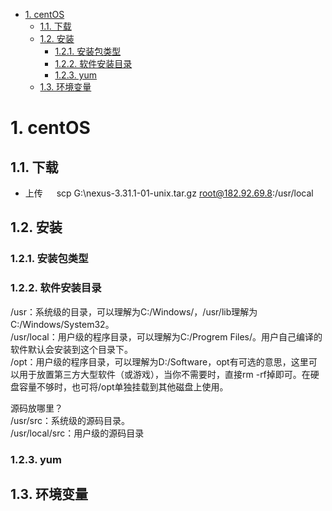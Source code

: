 

<!-- TOC -->

- [1. centOS](#1-centos)
    - [1.1. 下载](#11-下载)
    - [1.2. 安装](#12-安装)
        - [1.2.1. 安装包类型](#121-安装包类型)
        - [1.2.2. 软件安装目录](#122-软件安装目录)
        - [1.2.3. yum](#123-yum)
    - [1.3. 环境变量](#13-环境变量)

<!-- /TOC -->

# 1. centOS

## 1.1. 下载  


* 上传
&emsp; scp G:\nexus-3.31.1-01-unix.tar.gz root@182.92.69.8:/usr/local  

## 1.2. 安装
### 1.2.1. 安装包类型  
<!-- 


linux安装包类型,Linux安装包类型
https://blog.csdn.net/weixin_39608988/article/details/116876796
rpm和yum命令安装软件的区别
https://blog.csdn.net/qq_47346664/article/details/120277985
-->

### 1.2.2. 软件安装目录  
<!-- 
https://www.csdn.net/tags/MtzaIg0sNDA5NTEtYmxvZwO0O0OO0O0O.html

https://blog.csdn.net/Acx77/article/details/121702959?spm=1001.2101.3001.6650.13&utm_medium=distribute.pc_relevant.none-task-blog-2%7Edefault%7EBlogCommendFromBaidu%7Edefault-13-121702959-blog-116792066.pc_relevant_aa&depth_1-utm_source=distribute.pc_relevant.none-task-blog-2%7Edefault%7EBlogCommendFromBaidu%7Edefault-13-121702959-blog-116792066.pc_relevant_aa&utm_relevant_index=18
-->

/usr：系统级的目录，可以理解为C:/Windows/，/usr/lib理解为C:/Windows/System32。  
/usr/local：用户级的程序目录，可以理解为C:/Progrem Files/。用户自己编译的软件默认会安装到这个目录下。  
/opt：用户级的程序目录，可以理解为D:/Software，opt有可选的意思，这里可以用于放置第三方大型软件（或游戏），当你不需要时，直接rm -rf掉即可。在硬盘容量不够时，也可将/opt单独挂载到其他磁盘上使用。  

源码放哪里？  
/usr/src：系统级的源码目录。  
/usr/local/src：用户级的源码目录  

### 1.2.3. yum
<!--


yum没有被启用的仓库
https://blog.csdn.net/Ennis_Tongji/article/details/119638020


Centos8更改国内源
https://blog.csdn.net/qq_41233709/article/details/122509655

centos8更换国内源及 Status code: 404 for https:// 问题
https://blog.csdn.net/zhuxiyulu/article/details/122974560


linux配置yum源的三种方法：
https://www.cnblogs.com/helong-123/p/16054732.html

https://help.aliyun.com/document_detail/405635.htm?spm=a2c4g.11186623.0.0.68c94eb7uP6Rki#task-2182261

-->

## 1.3. 环境变量  
<!-- 

https://blog.csdn.net/weixin_39270987/article/details/123181105?utm_medium=distribute.pc_relevant.none-task-blog-2~default~baidujs_baidulandingword~default-0-123181105-blog-118450790.pc_relevant_antiscanv4&spm=1001.2101.3001.4242.1&utm_relevant_index=3
-->

